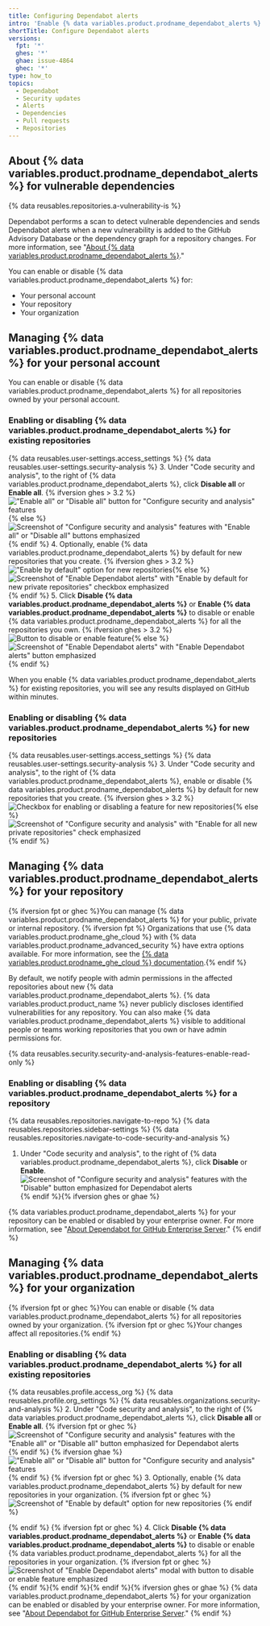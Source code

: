 ```yaml
---
title: Configuring Dependabot alerts
intro: 'Enable {% data variables.product.prodname_dependabot_alerts %} to be notified when a new vulnerability is found in one of your dependencies.'
shortTitle: Configure Dependabot alerts
versions:
  fpt: '*'
  ghes: '*'
  ghae: issue-4864
  ghec: '*'
type: how_to
topics:
  - Dependabot
  - Security updates
  - Alerts
  - Dependencies
  - Pull requests
  - Repositories
---
```


## About {% data variables.product.prodname_dependabot_alerts %} for vulnerable dependencies

{% data reusables.repositories.a-vulnerability-is %} 

Dependabot performs a scan to detect vulnerable dependencies and sends Dependabot alerts when a new vulnerability is added to the GitHub Advisory Database or the dependency graph for a repository changes. For more information, see "[About {% data variables.product.prodname_dependabot_alerts %}](/code-security/dependabot/dependabot-alerts/about-dependabot-alerts)."

You can enable or disable {% data variables.product.prodname_dependabot_alerts %} for:
* Your personal account
* Your repository
* Your organization

## Managing {% data variables.product.prodname_dependabot_alerts %} for your personal account
You can enable or disable {% data variables.product.prodname_dependabot_alerts %} for all repositories owned by your personal account.

### Enabling or disabling {% data variables.product.prodname_dependabot_alerts %} for existing repositories

{% data reusables.user-settings.access_settings %}
{% data reusables.user-settings.security-analysis %}
3. Under "Code security and analysis", to the right of {% data variables.product.prodname_dependabot_alerts %}, click **Disable all** or **Enable all**.
  {% ifversion ghes > 3.2 %}!["Enable all" or "Disable all" button for "Configure security and analysis" features](/assets/images/enterprise/3.3/settings/security-and-analysis-disable-or-enable-all.png){% else %}![Screenshot of "Configure security and analysis" features with "Enable all" or "Disable all" buttons emphasized](/assets/images/help/dependabot/dependabot-alerts-disable-or-enable-all.png){% endif %}
4. Optionally, enable {% data variables.product.prodname_dependabot_alerts %} by default for new repositories that you create.
  {% ifversion ghes > 3.2 %}!["Enable by default" option for new repositories](/assets/images/enterprise/3.3/settings/security-and-analysis-enable-by-default-in-modal.png){% else %}![Screenshot of "Enable Dependabot alerts" with "Enable by default for new private repositories" checkbox emphasized](/assets/images/help/dependabot/dependabot-alerts-enable-by-default.png){% endif %}
5. Click **Disable {% data variables.product.prodname_dependabot_alerts %}** or **Enable {% data variables.product.prodname_dependabot_alerts %}** to disable or enable {% data variables.product.prodname_dependabot_alerts %} for all the repositories you own.
  {% ifversion ghes > 3.2 %}![Button to disable or enable feature](/assets/images/enterprise/3.3/settings/security-and-analysis-enable-dependency-graph.png){% else %}![Screenshot of "Enable Dependabot alerts" with "Enable  Dependabot alerts" button emphasized](/assets/images/help/dependabot/dependabot-alerts-enable-dependabot-alerts.png){% endif %}

When you enable {% data variables.product.prodname_dependabot_alerts %} for existing repositories, you will see any results displayed on GitHub within minutes.

### Enabling or disabling {% data variables.product.prodname_dependabot_alerts %} for new repositories

{% data reusables.user-settings.access_settings %}
{% data reusables.user-settings.security-analysis %}
3. Under "Code security and analysis", to the right of {% data variables.product.prodname_dependabot_alerts %}, enable or disable {% data variables.product.prodname_dependabot_alerts %} by default for new repositories that you create.
  {% ifversion ghes > 3.2 %}![Checkbox for enabling or disabling a feature for new repositories](/assets/images/enterprise/3.3/settings/security-and-analysis-enable-or-disable-feature-checkbox.png){% else %}![Screenshot of "Configure security and analysis" with "Enable  for all new private repositories" check emphasized](/assets/images/help/dependabot/dependabot-alerts-enable-for-all-new-repositories.png){% endif %} 

## Managing {% data variables.product.prodname_dependabot_alerts %} for your repository

{% ifversion fpt or ghec %}You can manage {% data variables.product.prodname_dependabot_alerts %} for your public, private or internal repository.
{% ifversion fpt %} Organizations that use {% data variables.product.prodname_ghe_cloud %} with {% data variables.product.prodname_advanced_security %} have extra options available. For more information, see the [{% data variables.product.prodname_ghe_cloud %} documentation](/enterprise-cloud@latest//repositories/managing-your-repositorys-settings-and-features/enabling-features-for-your-repository/managing-security-and-analysis-settings-for-your-repository#enabling-or-disabling-security-and-analysis-features-for-private-repositories).{% endif %} 

By default, we notify people with admin permissions in the affected repositories about new {% data variables.product.prodname_dependabot_alerts %}. {% data variables.product.product_name %} never publicly discloses identified vulnerabilities for any repository. You can also make {% data variables.product.prodname_dependabot_alerts %} visible to additional people or teams working repositories that you own or have admin permissions for.

{% data reusables.security.security-and-analysis-features-enable-read-only %}

### Enabling or disabling {% data variables.product.prodname_dependabot_alerts %} for a repository

{% data reusables.repositories.navigate-to-repo %}
{% data reusables.repositories.sidebar-settings %}
{% data reusables.repositories.navigate-to-code-security-and-analysis %}
1. Under "Code security and analysis", to the right of {% data variables.product.prodname_dependabot_alerts %}, click **Disable** or **Enable**. 
  ![Screenshot of "Configure security and analysis" features with the "Disable" button emphasized for Dependabot alerts](/assets/images/help/dependabot/dependabot-alerts-disable-or-enable-fpt-private.png)
 {% endif %}{% ifversion ghes or ghae %}

{% data variables.product.prodname_dependabot_alerts %} for your repository can be enabled or disabled by your enterprise owner. For more information, see "[About Dependabot for GitHub Enterprise Server](/admin/configuration/configuring-github-connect/enabling-dependabot-for-your-enterprise)."
{% endif %}

## Managing {% data variables.product.prodname_dependabot_alerts %} for your organization
{% ifversion fpt or ghec %}You can enable or disable {% data variables.product.prodname_dependabot_alerts %} for all repositories owned by your organization.
{% ifversion fpt or ghec %}Your changes affect all repositories.{% endif %}

### Enabling or disabling {% data variables.product.prodname_dependabot_alerts %} for all existing repositories

{% data reusables.profile.access_org %}
{% data reusables.profile.org_settings %}
{% data reusables.organizations.security-and-analysis %}
2. Under "Code security and analysis", to the right of {% data variables.product.prodname_dependabot_alerts %}, click **Disable all** or **Enable all**. 
   {% ifversion fpt or ghec %}
   ![Screenshot of "Configure security and analysis" features with the "Enable all" or "Disable all" button emphasized for Dependabot alerts](/assets/images/help/dependabot/dependabot-alerts-disable-or-enable-fpt.png)
   {% endif %}
   {% ifversion ghae %}
   !["Enable all" or "Disable all" button for "Configure security and analysis" features](/assets/images/enterprise/github-ae/organizations/security-and-analysis-disable-or-enable-all-ghae.png)
   {% endif %}
   {% ifversion fpt or ghec %}
3. Optionally, enable {% data variables.product.prodname_dependabot_alerts %} by default for new repositories in your organization.
   {% ifversion fpt or ghec %}
   ![Screenshot of "Enable by default" option for new repositories](/assets/images/help/dependabot/dependabot-alerts-enable-by-default-organizations.png)
   {% endif %}
   
   {% endif %}
   {% ifversion fpt or ghec %}
4. Click **Disable {% data variables.product.prodname_dependabot_alerts %}** or **Enable {% data variables.product.prodname_dependabot_alerts %}** to disable or enable {% data variables.product.prodname_dependabot_alerts %} for all the repositories in your organization.
   {% ifversion fpt or ghec %}
   ![Screenshot of "Enable Dependabot alerts" modal with button to disable or enable feature emphasized](/assets/images/help/dependabot/dependabot-alerts-enable-dependabot-alerts-organizations.png)
   {% endif %}{% endif %}{% endif %}{% ifversion ghes or ghae %}
{% data variables.product.prodname_dependabot_alerts %} for your organization can be enabled or disabled by your enterprise owner. For more information, see "[About Dependabot for GitHub Enterprise Server](/admin/configuration/configuring-github-connect/enabling-dependabot-for-your-enterprise)."
{% endif %}